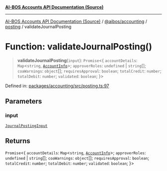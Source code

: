 [**AI-BOS Accounts API Documentation (Source)**](../../../../README.md)

***

[AI-BOS Accounts API Documentation (Source)](../../../../README.md) / [@aibos/accounting](../../README.md) / [posting](../README.md) / validateJournalPosting

# Function: validateJournalPosting()

> **validateJournalPosting**(`input`): `Promise`\<\{ `accountDetails`: `Map`\<`string`, [`AccountInfo`](../../../db/interfaces/AccountInfo.md)\>; `approverRoles`: `undefined` \| `string`[]; `coaWarnings`: `object`[]; `requiresApproval`: `boolean`; `totalCredit`: `number`; `totalDebit`: `number`; `validated`: `boolean`; \}\>

Defined in: [packages/accounting/src/posting.ts:97](https://github.com/pohlai88/accounts/blob/48103fb36d28b2b9bfb33472b6de2f719773cde9/packages/accounting/src/posting.ts#L97)

## Parameters

### input

[`JournalPostingInput`](../interfaces/JournalPostingInput.md)

## Returns

`Promise`\<\{ `accountDetails`: `Map`\<`string`, [`AccountInfo`](../../../db/interfaces/AccountInfo.md)\>; `approverRoles`: `undefined` \| `string`[]; `coaWarnings`: `object`[]; `requiresApproval`: `boolean`; `totalCredit`: `number`; `totalDebit`: `number`; `validated`: `boolean`; \}\>
